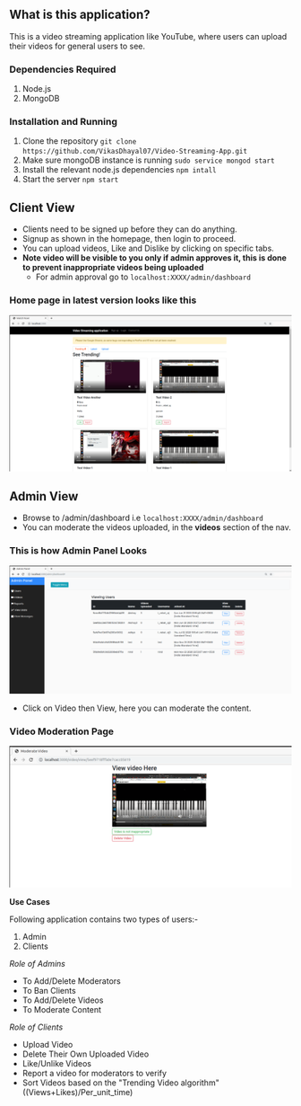## **What is this application?**

This is a video streaming application like YouTube, where users can upload their videos for general users to see.

### **Dependencies Required**
1. Node.js
2. MongoDB

### **Installation and Running**
1. Clone the repository `git clone https://github.com/VikasDhayal07/Video-Streaming-App.git`
2. Make sure mongoDB instance is running `sudo service mongod start`
3. Install the relevant node.js dependencies `npm intall`
4. Start the server `npm start`


## **Client View**

* Clients need to be signed up before they can do anything.
* Signup as shown in the homepage, then login to proceed.
* You can upload videos, Like and Dislike by clicking on specific tabs.
* **Note video will be visible to you only if admin approves it, this is done to prevent inappropriate videos being uploaded**
    * For admin approval go to `localhost:XXXX/admin/dashboard`

### **Home page in latest version looks like this**
 ![Home Page](./docs/HomePage.png)

## **Admin View**

* Browse to /admin/dashboard i.e `localhost:XXXX/admin/dashboard`
* You can moderate the videos uploaded, in the **videos** section of the nav. 

### **This is how Admin Panel Looks** 
 ![Admin Page](./docs/AdminPanel.png)
 
* Click on Video then View, here you can moderate the content.

### **Video Moderation Page**
![Moderation Page](./docs/ModerateVideo.png)

**Use Cases**

Following application contains two types of users:-

1. Admin
2. Clients

_Role of Admins_
* To Add/Delete Moderators
* To Ban Clients
* To Add/Delete Videos
* To Moderate Content

_Role of Clients_
* Upload Video
* Delete Their Own Uploaded Video
* Like/Unlike Videos
* Report a video for moderators to verify
* Sort Videos based on the "Trending Video algorithm" ((Views+Likes)/Per_unit_time)
